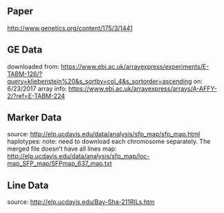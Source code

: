 ## Paper
http://www.genetics.org/content/175/3/1441

## GE Data 
downloaded from: https://www.ebi.ac.uk/arrayexpress/experiments/E-TABM-126/?query=kliebenstein%20&s_sortby=col_4&s_sortorder=ascending
on: 6/23/2017
array info: https://www.ebi.ac.uk/arrayexpress/arrays/A-AFFY-2/?ref=E-TABM-224


## Marker Data
source: http://elp.ucdavis.edu/data/analysis/sfp_map/sfp_map.html
haplotypes: note: need to download each chromosome separately. The merged file doesn’t have all lines
map: http://elp.ucdavis.edu/data/analysis/sfp_map/loc-map_SFP_map/SFPmap_637_map.txt

## Line Data
source: http://elp.ucdavis.edu/Bay-Sha-211RILs.htm
